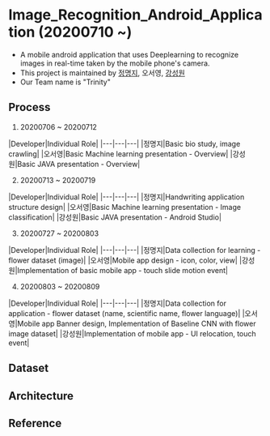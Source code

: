 # Image_Recognition_Android_Application (20200710 ~)
- A mobile android application that uses Deeplearning to recognize images in real-time taken by the mobile phone's camera.
- This project is maintained by [정명지](https://github.com/mongdii), 오서영, [강성원](https://github.com/Soric-stu)
- Our Team name is "Trinity"
## Process
1. 20200706 ~ 20200712  

|Developer|Individual Role|
|---|---|---|
|정명지|Basic bio study, image crawling|
|오서영|Basic Machine learning presentation - Overview|
|강성원|Basic JAVA presentation - Overview|

2. 20200713 ~ 20200719  

|Developer|Individual Role|
|---|---|---|
|정명지|Handwriting application structure design|
|오서영|Basic Machine learning presentation - Image classification|
|강성원|Basic JAVA presentation - Android Studio|

3. 20200727 ~ 20200803  

|Developer|Individual Role|
|---|---|---|
|정명지|Data collection for learning - flower dataset (image)|
|오서영|Mobile app design - icon, color, view|
|강성원|Implementation of basic mobile app - touch slide motion event|

4. 20200803 ~ 20200809  

|Developer|Individual Role|
|---|---|---|
|정명지|Data collection for application - flower dataset (name, scientific name, flower language)|
|오서영|Mobile app Banner design, Implementation of Baseline CNN with flower image dataset|
|강성원|Implementation of mobile app - UI relocation, touch event|


## Dataset

## Architecture

## Reference




